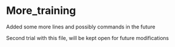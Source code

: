 # More_training

Added some more lines and possibly commands in the future

Second trial with this file, will be kept open for future modifications
